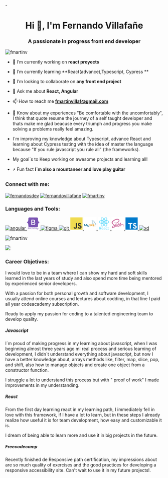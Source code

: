 
-<h1 align="center">Hi 👋, I'm Fernando Villafañe</h1>
<h3 align="center">A passionate in progress front end developer</h3>

<p align="left"> <img src="https://komarev.com/ghpvc/?username=fmartinv&label=Profile%20views&color=0e75b6&style=flat" alt="fmartinv" /> </p>

- 🔭 I’m currently working on **react proyects**

- 🌱 I’m currently learning **React(advance),Typescript, Cypress **

- 👯 I’m looking to collaborate on **any front end project**

- 💬 Ask me about **React, Angular**

- 📫 How to reach me **fmartinvillaf@gmail.com**

- 📄 Know about my experiences "Be comfortable with the uncomfortably", I think that quote resume the journey of a self taught developer and thats make me glad beacuse every triumph and progress you make solving a problems really feel amazing.
- I´m improving my knowledge  about Typescript, advance React and learning about Cypress testing with the idea of master the language because "If you rule javascript you rule all" (the frameworks).
- My goal´s to Keep working on awesome projects and learning all!

- ⚡ Fun fact **I´m also a mountaneer and love play guitar**



<h3 align="left">Connect with me:</h3>
<p align="left">
<a href="https://twitter.com/fernandosdev" target="blank"><img align="center" src="https://raw.githubusercontent.com/rahuldkjain/github-profile-readme-generator/master/src/images/icons/Social/twitter.svg" alt="fernandosdev" height="30" width="40" /></a>
<a href="https://linkedin.com/in/fernandovillafane" target="blank"><img align="center" src="https://raw.githubusercontent.com/rahuldkjain/github-profile-readme-generator/master/src/images/icons/Social/linked-in-alt.svg" alt="fernandovillafane" height="30" width="40" /></a>
<a href="https://codesandbox.com/fmartinv" target="blank"><img align="center" src="https://cdn.jsdelivr.net/npm/simple-icons@3.0.1/icons/codesandbox.svg" alt="fmartinv" height="30" width="40" /></a>
</p>




<h3 align="left">Languages and Tools:</h3>
<p align="left"> <a href="https://angular.io" target="_blank"> <img src="https://angular.io/assets/images/logos/angular/angular.svg" alt="angular" width="40" height="40"/> </a> <a href="https://getbootstrap.com" target="_blank"> <img src="https://raw.githubusercontent.com/devicons/devicon/master/icons/bootstrap/bootstrap-plain-wordmark.svg" alt="bootstrap" width="40" height="40"/> </a> <a href="https://www.figma.com/" target="_blank"> <img src="https://www.vectorlogo.zone/logos/figma/figma-icon.svg" alt="figma" width="40" height="40"/> </a> <a href="https://git-scm.com/" target="_blank"> <img src="https://www.vectorlogo.zone/logos/git-scm/git-scm-icon.svg" alt="git" width="40" height="40"/> </a> <a href="https://developer.mozilla.org/en-US/docs/Web/JavaScript" target="_blank"> <img src="https://raw.githubusercontent.com/devicons/devicon/master/icons/javascript/javascript-original.svg" alt="javascript" width="40" height="40"/> </a> <a href="https://www.mysql.com/" target="_blank"> <img src="https://raw.githubusercontent.com/devicons/devicon/master/icons/mysql/mysql-original-wordmark.svg" alt="mysql" width="40" height="40"/> </a> <a href="https://reactjs.org/" target="_blank"> <img src="https://raw.githubusercontent.com/devicons/devicon/master/icons/react/react-original-wordmark.svg" alt="react" width="40" height="40"/> </a> <a href="https://sass-lang.com" target="_blank"> <img src="https://raw.githubusercontent.com/devicons/devicon/master/icons/sass/sass-original.svg" alt="sass" width="40" height="40"/> </a> <a href="https://www.typescriptlang.org/" target="_blank"> <img src="https://raw.githubusercontent.com/devicons/devicon/master/icons/typescript/typescript-original.svg" alt="typescript" width="40" height="40"/> </a> <a href="https://www.adobe.com/products/xd.html" target="_blank"> <img src="https://cdn.worldvectorlogo.com/logos/adobe-xd.svg" alt="xd" width="40" height="40"/> </a> </p>

<p><img align="center" src="https://github-readme-stats.vercel.app/api/top-langs?username=fmartinv&show_icons=true&locale=en&layout=compact" alt="fmartinv" /></p>


<img height="180em" src="https://github-readme-stats.vercel.app/api?username=fmartinv&show_icons=true&hide_border=true&&count_private=true&include_all_commits=true" />


<h3 align="left">Career Objetives:</h3>
<p align="left">
I would love to be in a team where I can show my hard and soft skills learned in the last years of study and also spend more time being mentored by experienced senior developers.

With a passion for both personal growth and software development, I usually attend online courses and lectures about codding, in that line I paid all year codeacademy subscription.

Ready to apply my passion for coding to a talented engineering team to develop quality.</p>

<h5 align="left">Javascript</h5>
<p align="left">
I´m proud of making progress in my learning about javascript, when I was beginning almost three years ago mi real process and serious learning of development, I didn´t understand everything about javascript, but now I have a better knowledge about, arrays methods like, filter, map, slice, pop, and shift, also how to manage objects and create one object from a constructor function. 

I struggle a lot to understand  this process but with " proof of work" I made improvements in my understanding.</p>

<h5 align="left">React</h5>
<p align="left">
From the first day learning react in my learning path, I immediately fell in love with this framework, if I have a lot to learn, but in these steps I already realize how useful it is for team development, how easy and customizable it is.

I dream of being able to learn more and use it in big projects in the future.</p>




<h5 align="left">Freecodecamp</h5>
<p align="left">
Recently finished de Responsive path certification, my impressions about are so much quality of exercises and the good practices for developing a responsive accessibility site.
Can't wait to use it in my future projects!.</p>






